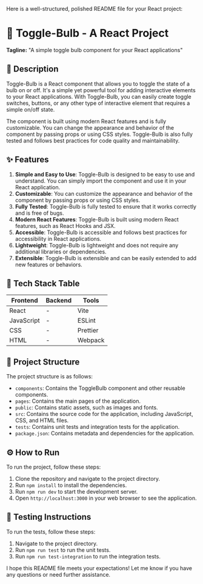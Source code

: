 Here is a well-structured, polished README file for your React project:

**🚀 Toggle-Bulb - A React Project**
=====================================

**Tagline:** "A simple toggle bulb component for your React applications"

**📖 Description**
---------------

Toggle-Bulb is a React component that allows you to toggle the state of a bulb on or off. It's a simple yet powerful tool for adding interactive elements to your React applications. With Toggle-Bulb, you can easily create toggle switches, buttons, or any other type of interactive element that requires a simple on/off state.

The component is built using modern React features and is fully customizable. You can change the appearance and behavior of the component by passing props or using CSS styles. Toggle-Bulb is also fully tested and follows best practices for code quality and maintainability.

**✨ Features**
-------------

1. **Simple and Easy to Use**: Toggle-Bulb is designed to be easy to use and understand. You can simply import the component and use it in your React application.
2. **Customizable**: You can customize the appearance and behavior of the component by passing props or using CSS styles.
3. **Fully Tested**: Toggle-Bulb is fully tested to ensure that it works correctly and is free of bugs.
4. **Modern React Features**: Toggle-Bulb is built using modern React features, such as React Hooks and JSX.
5. **Accessible**: Toggle-Bulb is accessible and follows best practices for accessibility in React applications.
6. **Lightweight**: Toggle-Bulb is lightweight and does not require any additional libraries or dependencies.
7. **Extensible**: Toggle-Bulb is extensible and can be easily extended to add new features or behaviors.

**🧰 Tech Stack Table**
-------------------------

| **Frontend** | **Backend** | **Tools** |
| --- | --- | --- |
| React | - | Vite |
| JavaScript | - | ESLint |
| CSS | - | Prettier |
| HTML | - | Webpack |

**📁 Project Structure**
-------------------------

The project structure is as follows:

* `components`: Contains the ToggleBulb component and other reusable components.
* `pages`: Contains the main pages of the application.
* `public`: Contains static assets, such as images and fonts.
* `src`: Contains the source code for the application, including JavaScript, CSS, and HTML files.
* `tests`: Contains unit tests and integration tests for the application.
* `package.json`: Contains metadata and dependencies for the application.

**⚙️ How to Run**
---------------

To run the project, follow these steps:

1. Clone the repository and navigate to the project directory.
2. Run `npm install` to install the dependencies.
3. Run `npm run dev` to start the development server.
4. Open `http://localhost:3000` in your web browser to see the application.

**🧪 Testing Instructions**
-------------------------

To run the tests, follow these steps:

1. Navigate to the project directory.
2. Run `npm run test` to run the unit tests.
3. Run `npm run test-integration` to run the integration tests.

I hope this README file meets your expectations! Let me know if you have any questions or need further assistance.
